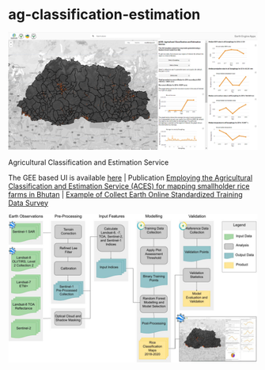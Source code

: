 # ag-classification-estimation
![](ACES.png)

Agricultural Classification and Estimation Service

  The GEE based UI is available [here](https://servirglobalnet.users.earthengine.app/view/aces-bhutan) | Publication [Employing the Agricultural Classification and Estimation Service (ACES) for mapping smallholder rice farms in Bhutan](https://www.frontiersin.org/articles/10.3389/fenvs.2023.1137835/full) | 
[Example of Collect Earth Online Standardized Training Data Survey](https://app.collect.earth/collection?projectId=33436)

![](ACES_workflow.jpg)

